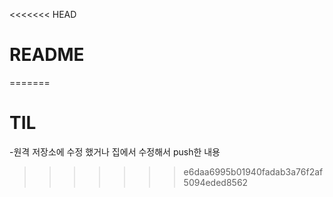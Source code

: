 <<<<<<< HEAD
# README
=======
# TIL
-원격 저장소에 수정 했거나 집에서 수정해서  push한 내용
>>>>>>> e6daa6995b01940fadab3a76f2af5094eded8562
